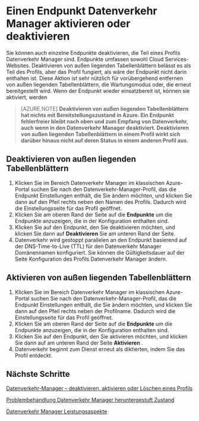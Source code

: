 <properties
   pageTitle="Deaktivieren oder aktivieren Sie einen Endpunkt Datenverkehr Manager | Microsoft Azure"
   description="Dieser Artikel hilft Endpunkte Profil Datenverkehr Manager aktivieren oder deaktivieren."
   services="traffic-manager"
   documentationCenter="na"
   authors="sdwheeler"
   manager="carmonm"
   editor="tysonn" />
<tags
   ms.service="traffic-manager"
   ms.devlang="na"
   ms.topic="article"
   ms.tgt_pltfrm="na"
   ms.workload="infrastructure-services"
   ms.date="10/18/2016"
   ms.author="sewhee" />
<!-- repub for nofollow -->

# <a name="disable-or-enable-a-traffic-manager-endpoint"></a>Einen Endpunkt Datenverkehr Manager aktivieren oder deaktivieren

Sie können auch einzelne Endpunkte deaktivieren, die Teil eines Profils Datenverkehr Manager sind. Endpunkte umfassen sowohl Cloud Services-Websites. Deaktivieren von außen liegenden Tabellenblättern belässt es als Teil des Profils, aber das Profil fungiert, als wäre der Endpunkt nicht darin enthalten ist. Diese Aktion ist sehr nützlich für vorübergehend entfernen von außen liegenden Tabellenblättern, die Wartungsmodus oder, die erneut bereitgestellt wird. Wenn der Endpunkt wieder einsatzbereit ist, können sie aktiviert, werden

>[AZURE.NOTE] **Deaktivieren von außen liegenden Tabellenblättern hat nichts mit Bereitstellungszustand in Azure. Ein Endpunkt fehlerfreier bleibt nach oben und zum Empfang von Datenverkehr, auch wenn in den Datenverkehr Manager deaktiviert. Deaktivieren von außen liegenden Tabellenblättern in einem Profil wirkt sich darüber hinaus nicht auf deren Status in einem anderen Profil aus.**

## <a name="to-disable-an-endpoint"></a>Deaktivieren von außen liegenden Tabellenblättern

1. Klicken Sie im Bereich Datenverkehr Manager im klassischen Azure-Portal suchen Sie nach den Datenverkehr-Manager-Profil, das die Endpunkt Einstellungen enthält, die Sie ändern möchten, und klicken Sie dann auf den Pfeil rechts neben den Namen des Profils. Dadurch wird die Einstellungsseite für das Profil geöffnet.
1. Klicken Sie am oberen Rand der Seite auf die **Endpunkte** um die Endpunkte anzuzeigen, die in der Konfiguration enthalten sind.
1. Klicken Sie auf den Endpunkt, den Sie deaktivieren möchten, und klicken Sie dann auf **Deaktivieren** Sie am unteren Rand der Seite.
1. Datenverkehr wird gestoppt parallelen an den Endpunkt basierend auf der DNS-Time-to-Live (TTL) für den Datenverkehr Manager Domänennamen konfiguriert. Sie können die Gültigkeitsdauer auf der Seite Konfiguration des Profils Datenverkehr Manager ändern.

## <a name="to-enable-an-endpoint"></a>Aktivieren von außen liegenden Tabellenblättern


1. Klicken Sie im Bereich Datenverkehr Manager im klassischen Azure-Portal suchen Sie nach den Datenverkehr-Manager-Profil, das die Endpunkt Einstellungen enthält, die Sie ändern möchten, und klicken Sie dann auf den Pfeil rechts neben der Profilname. Dadurch wird die Einstellungsseite für das Profil geöffnet.
1. Klicken Sie am oberen Rand der Seite auf die **Endpunkte** um die Endpunkte anzuzeigen, die in der Konfiguration enthalten sind.
1. Klicken Sie auf den Endpunkt, den Sie aktivieren möchten, und klicken Sie dann auf am unteren Rand der Seite **Aktivieren** .
1. Datenverkehr beginnt zum Dienst erneut als diktierten, indem Sie das Profil entdeckt.

## <a name="next-steps"></a>Nächste Schritte

[Datenverkehr-Manager – deaktivieren, aktivieren oder Löschen eines Profils](disable-enable-or-delete-a-profile.md)

[Problembehandlung Datenverkehr Manager heruntergestuft Zustand](traffic-manager-troubleshooting-degraded.md)

[Datenverkehr Manager Leistungsaspekte](traffic-manager-performance-considerations.md)